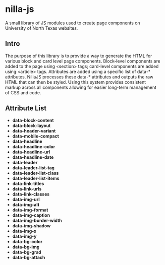 # nilla-js
A small library of JS modules used to create page components on University of North Texas websites.
<h2>Intro</h2>
<p>The purpose of this library is to provide a way to generate the HTML for various block and card level page components. Block-level components are added to the page using &lt;section&gt; tags; card-level components are added using &lt;article&gt; tags. Attributes are added using a specific list of data-* attributes. NillaJS processes these data-* attributes and outputs the raw HTML that can then be styled. Using this system provides consistent markup across all components allowing for easier long-term management of CSS and code.</p>
<h2>Attribute List</h2>
<ul>
<li><strong>data-block-content</strong></li>
<li><strong>data-block-layout</strong></li>
<li><strong>data-header-variant</strong></li>
<li><strong>data-mobile-compact</strong></li>
<li><strong>data-headline</strong></li>
<li><strong>data-headline-color</strong></li>
<li><strong>data-headline-url</strong></li>
<li><strong>data-headline-date</strong></li>
<li><strong>data-leader</strong></li>
<li><strong>data-leader-list-tag</strong></li>
<li><strong>data-leader-list-class</strong></li>
<li><strong>data-leader-list-items</strong></li>
<li><strong>data-link-titles</strong></li>
<li><strong>data-link-urls</strong></li>
<li><strong>data-link-classes</strong></li>
<li><strong>data-img-url</strong></li>
<li><strong>data-img-alt</strong></li>
<li><strong>data-img-format</strong></li>
<li><strong>data-img-caption</strong></li>
<li><strong>data-img-border-width</strong></li>
<li><strong>data-img-shadow</strong></li>
<li><strong>data-img-x</strong></li>
<li><strong>data-img-y</strong></li>
<li><strong>data-bg-color</strong></li>
<li><strong>data-bg-img</strong></li>
<li><strong>data-bg-grad</strong></li>
<li><strong>data-bg-attach</strong></li>
</ul>
